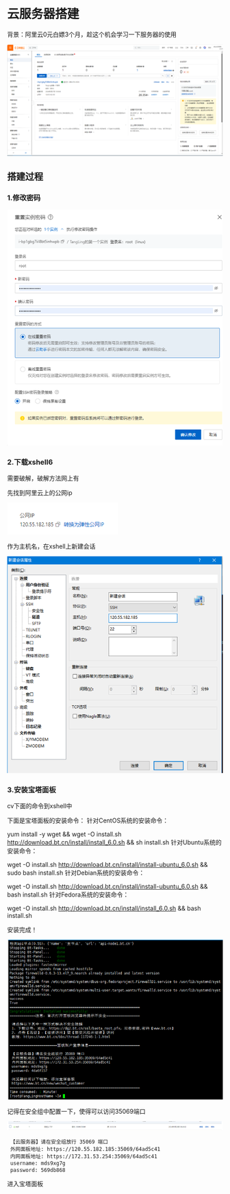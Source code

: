 # 云服务器搭建

背景：阿里云0元白嫖3个月，趁这个机会学习一下服务器的使用

![image-20240527171459144](.assets/image-20240527171459144.png)

## 搭建过程

### 1.修改密码

![image-20240527171732069](.assets/image-20240527171732069.png)

### 2.下载xshell6

需要破解，破解方法网上有

先找到阿里云上的公网ip

![image-20240527171927873](.assets/image-20240527171927873.png)

作为主机名，在xshell上新建会话

![image-20240527172020165](.assets/image-20240527172020165.png)

### 3.安装宝塔面板

cv下面的命令到xshell中

下面是宝塔面板的安装命令：
针对CentOS系统的安装命令：

yum install -y wget && wget -O install.sh http://download.bt.cn/install/install_6.0.sh && sh install.sh
针对Ubuntu系统的安装命令：

wget -O install.sh http://download.bt.cn/install/install-ubuntu_6.0.sh && sudo bash install.sh
针对Debian系统的安装命令：

wget -O install.sh http://download.bt.cn/install/install-ubuntu_6.0.sh && bash install.sh
针对Fedora系统的安装命令：

wget -O install.sh http://download.bt.cn/install/install_6.0.sh && bash install.sh


安装完成！

![image-20240527172330251](.assets/image-20240527172330251.png)

记得在安全组中配置一下，使得可以访问35069端口

![image-20240528084633008](.assets/image-20240528084633008.png)

```
 【云服务器】请在安全组放行 35069 端口
 外网面板地址: https://120.55.182.185:35069/64ad5c41
 内网面板地址: https://172.31.53.254:35069/64ad5c41
 username: mds9xg7g
 password: 569db868
```

进入宝塔面板